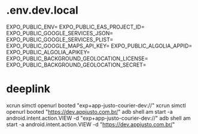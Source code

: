 # .env.dev.local

EXPO_PUBLIC_ENV=
EXPO_PUBLIC_EAS_PROJECT_ID=
EXPO_PUBLIC_GOOGLE_SERVICES_JSON=
EXPO_PUBLIC_GOOGLE_SERVICES_PLIST=
EXPO_PUBLIC_GOOGLE_MAPS_API_KEY=
EXPO_PUBLIC_ALGOLIA_APPID=
EXPO_PUBLIC_ALGOLIA_APIKEY=
EXPO_PUBLIC_BACKGROUND_GEOLOCATION_LICENSE=
EXPO_PUBLIC_BACKGROUND_GEOLOCATION_SECRET=

# deeplink

xcrun simctl openurl booted "exp+app-justo-courier-dev://"
xcrun simctl openurl booted "https://dev.appjusto.com.br/"
adb shell am start -a android.intent.action.VIEW -d "exp+app-justo-courier-dev://"
adb shell am start -a android.intent.action.VIEW -d "https://dev.appjusto.com.br/"